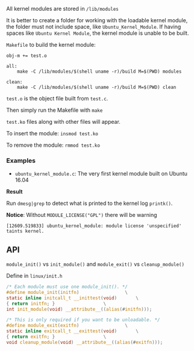 All kernel modules are stored in ``/lib/modules``

It is better to create a folder for working with the loadable kernel module, the folder must not include space, like ``Ubuntu_Kernel_Module``. If having spaces like ``Ubuntu Kernel Module``, the kernel module is unable to be built.

``Makefile`` to build the kernel module:

```
obj-m += test.o

all:
	make -C /lib/modules/$(shell uname -r)/build M=$(PWD) modules

clean:
	make -C /lib/modules/$(shell uname -r)/build M=$(PWD) clean
```

``test.o`` is the object file built from ``test.c``.

Then simply run the Makefile with ``make``

``test.ko`` files along with other files will appear.

To insert the module: ``insmod test.ko``

To remove the module: ``rmmod test.ko``

### Examples

* ``ubuntu_kernel_module.c``: The very first kernel module built on Ubuntu 16.04

**Result**

Run ``dmesg|grep`` to detect what is printed to the kernel log ``printk()``.

**Notice**: Without ``MODULE_LICENSE("GPL")`` there will be warning

```
[12609.519833] ubuntu_kernel_module: module license 'unspecified' taints kernel.
```

## API

``module_init()`` vs ``init_module()`` and ``module_exit()`` vs ``cleanup_module()``

Define in ``linux/init.h``

```c
/* Each module must use one module_init(). */
#define module_init(initfn)                 \
static inline initcall_t __inittest(void)       \
{ return initfn; }                  \
int init_module(void) __attribute__((alias(#initfn)));

/* This is only required if you want to be unloadable. */
#define module_exit(exitfn)                 \
static inline exitcall_t __exittest(void)       \
{ return exitfn; }                  \
void cleanup_module(void) __attribute__((alias(#exitfn)));
```